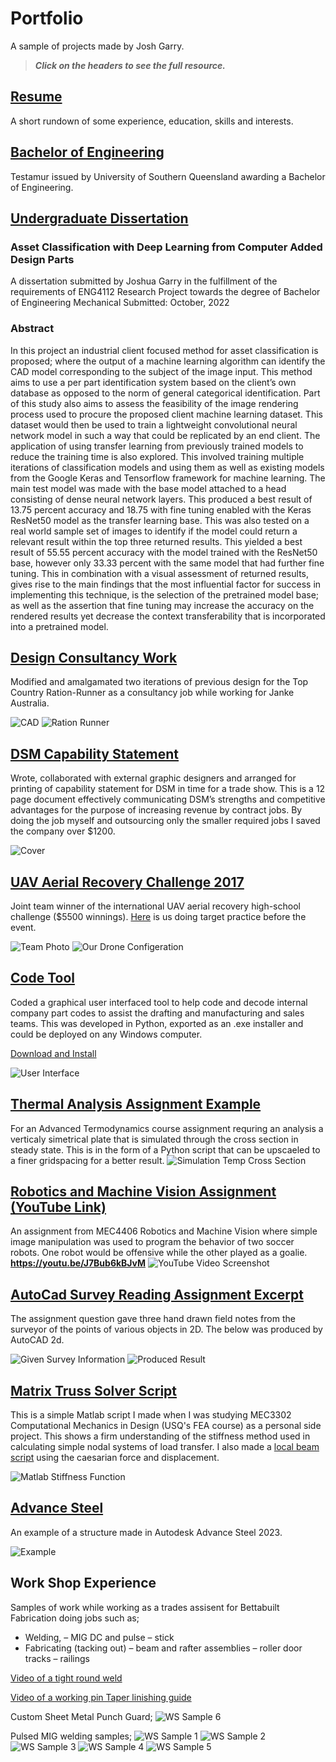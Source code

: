 # Portfolio
A sample of projects made by Josh Garry. 


> ***Click on the headers to see the full resource.***



## [Resume](https://github.com/00Josh/Portfolio/blob/main/Josh%20Garry%20Resume.pdf)
A short rundown of some experience, education, skills and interests.


## [Bachelor of Engineering](https://www.myequals.net/sharelink/f7a67bdb-6d5a-48e8-821d-3baf1df4a5be/599b25ab-e155-464f-b78f-c159cfa5abb3)
Testamur issued by University of Southern Queensland awarding a Bachelor of Engineering.

## [Undergraduate Dissertation](https://github.com/00Josh/Portfolio/blob/main/Garry_J_Low.pdf)
### Asset Classification with Deep Learning from Computer Added Design Parts
A dissertation submitted by Joshua Garry in the fulfillment of the requirements of ENG4112 Research Project towards the degree of Bachelor of Engineering Mechanical Submitted: October, 2022



### Abstract
In this project an industrial client focused method for asset classification is proposed; where the output of a machine learning algorithm can identify the CAD model corresponding to the subject of the image input. This method aims to use a per part identification system based on the client’s own database as opposed to the norm of general categorical identification. Part of this study also aims to assess the feasibility of the image rendering process used to procure the proposed client machine learning dataset. This dataset would then be used to train a lightweight convolutional neural network model in such a way that could be replicated by an end client. The application of using transfer learning from previously trained models to reduce the training time is also explored. This involved training multiple iterations of classification models and using them as well as existing models from the Google Keras and Tensorflow framework for machine learning. The main test model was made with the base model attached to a head consisting of dense neural network layers. This produced a best result of 13.75 percent accuracy and 18.75 with fine tuning enabled with the Keras ResNet50 model as the transfer learning base. This was also tested on a real world sample set of images to identify if the model could return a relevant result within the top three returned results. This yielded a best result of 55.55 percent accuracy with the model trained with the ResNet50 base, however only 33.33 percent with the same model that had further fine tuning. This in combination with a visual assessment of returned results, gives rise to the main findings that the most influential factor for success in implementing this technique, is the selection of the pretrained model base; as well as the assertion that fine tuning may increase the accuracy on the rendered results yet decrease the context transferability that is incorporated into a pretrained model.


## [Design Consultancy Work](https://topcountry.com.au/feeding-systems/ration-runner)
Modified and amalgamated two iterations of previous design for the Top Country Ration-Runner as a consultancy job while working for Janke Australia. 

![CAD](https://github.com/00Josh/Portfolio/blob/main/Ration%20Runner%20Design.jpg?raw=true)
![Ration Runner](https://topcountry.com.au/wp-content/uploads/2021/11/IMG_0388-1024x768.jpg)


## [DSM Capability Statement](https://github.com/00Josh/Portfolio/blob/main/DSM%20Capability%20Statement.pdf)
Wrote, collaborated with external graphic designers and arranged for printing of capability statement for DSM in time for a trade show. This is a 12 page document effectively communicating DSM’s strengths and competitive advantages for the purpose of increasing revenue by contract jobs. By doing the job myself and outsourcing only the smaller required jobs I saved the company over $1200.

![Cover](https://raw.githubusercontent.com/00Josh/Portfolio/main/DSM%20Capability%20Statement%20Cover.jpg)


## [UAV Aerial Recovery Challenge 2017](https://uavchallenge.org/2017/09/27/joint-winners-of-the-2017-queensland-government-airborne-delivery-challenge)
Joint team winner of the international UAV aerial recovery high-school challenge ($5500 winnings). [Here](https://github.com/00Josh/Portfolio/raw/main/UAV%20Challenge%20Target%20Practice%20Clip.mp4) is us doing target practice before the event.

![Team Photo](https://github.com/00Josh/Portfolio/blob/main/UAV%20Challenge%20Winners%20Team%20Photo.jpg)
![Our Drone Configeration](https://github.com/00Josh/Portfolio/blob/main/UAV%20Chalenge%20Drone%20Configeration.jpg?raw=true)


## [Code Tool](https://github.com/00Josh/Portfolio/raw/main/Janke_Code_Tool_Setup.exe)
Coded a graphical user interfaced tool to help code and decode internal company part codes to assist the drafting and manufacturing and sales teams. This was developed in Python, exported as an .exe installer and could be deployed on any Windows computer.

[Download and Install](https://github.com/00Josh/Portfolio/raw/main/Janke_Code_Tool_Setup.exe)

![User Interface](https://github.com/00Josh/Portfolio/blob/main/Code%20Tool.jpg)

## [Thermal Analysis Assignment Example](https://github.com/00Josh/Portfolio/blob/main/thermal_simulation_assignment.py)
For an Advanced Termodynamics course assignment requring an analysis a verticaly simetrical plate that is simulated through the cross section in steady state. This is in the form of a Python script that can be upscaeled to a finer gridspacing for a better result.
![Simulation Temp Cross Section](https://raw.githubusercontent.com/00Josh/Portfolio/main/thermal_simulation.png)


## [Robotics and Machine Vision Assignment (YouTube Link)](https://youtu.be/J7Bub6kBJvM)
An assignment from MEC4406 Robotics and Machine Vision where simple image manipulation was used to program the behavior of two soccer robots. One robot would be offensive while the other played as a goalie.
**https://youtu.be/J7Bub6kBJvM**
![YouTube Video Screenshot](https://raw.githubusercontent.com/00Josh/Portfolio/main/Machine%20Vision%20Robitics%20Sim%20Assignment.jpg)


## [AutoCad Survey Reading Assignment Excerpt](https://raw.githubusercontent.com/00Josh/Portfolio/main/Export_photo_1.jpg)
The assignment question gave three hand drawn field notes from the surveyor of the points of various objects in 2D. The below was produced by AutoCAD 2d.

![Given Survey Information](https://raw.githubusercontent.com/00Josh/Portfolio/main/Surveying%20Example.jpg)
![Produced Result](https://raw.githubusercontent.com/00Josh/Portfolio/main/Surveying%20Example%20Output.jpg)

## [Matrix Truss Solver Script](https://github.com/00Josh/Portfolio/blob/main/matrix_truss_solver.m)
This is a simple Matlab script I made when I was studying MEC3302 Computational Mechanics in Design (USQ's FEA course) as a personal side project. This shows a firm understanding of the stiffness method used in calculating simple nodal systems of load transfer. I also made a [local beam script](https://github.com/00Josh/Portfolio/blob/main/beam_with_moments.m) using the caesarian force and displacement.

![Matlab Stiffness Function](https://raw.githubusercontent.com/00Josh/Portfolio/main/2d%20Truss%20Solver.jpg)

## [Advance Steel](https://github.com/00Josh/Portfolio/blob/main/Advance%20Steel%20Example.png?raw=true)
An example of a structure made in Autodesk Advance Steel 2023.

![Example](https://github.com/00Josh/Portfolio/blob/main/Advance%20Steel%20Example.png?raw=true)


## Work Shop Experience
Samples of work while working as a trades assisent for Bettabuilt Fabrication doing jobs such as;
* Welding, 
– MIG DC and pulse
– stick
* Fabricating (tacking out)
– beam and rafter assemblies
– roller door tracks
– railings

[Video of a tight round weld](https://github.com/00Josh/Portfolio/raw/main/Welding%20Sample%201.mp4)

[Video of a working pin Taper linishing guide](https://github.com/00Josh/Portfolio/raw/main/Pin%20Taper%20Linishing%20Guide.mp4)

Custom Sheet Metal Punch Guard;
![WS Sample 6](https://github.com/00Josh/Portfolio/blob/main/Custom%20Sheet%20Metal%20Punch%20Guard.jpg)

Pulsed MIG welding samples;
![WS Sample 1](https://github.com/00Josh/Portfolio/blob/main/Welding%20Sample%202.jpg)
![WS Sample 2](https://github.com/00Josh/Portfolio/blob/main/Welding%20Sample%203.jpg)
![WS Sample 3](https://github.com/00Josh/Portfolio/blob/main/Welding%20Sample%204.jpg)
![WS Sample 4](https://github.com/00Josh/Portfolio/blob/main/Welding%20Sample%205.jpg)
![WS Sample 5](https://github.com/00Josh/Portfolio/blob/main/Welding%20Sample%206.jpg)

